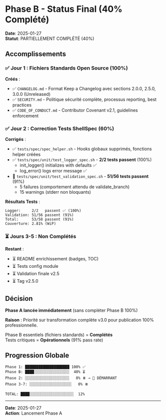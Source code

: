 # Phase B - Status Final (40% Complété)

**Date**: 2025-01-27  
**Statut**: PARTIELLEMENT COMPLÉTÉ (40%)

## Accomplissements

### ✅ Jour 1 : Fichiers Standards Open Source (100%)

**Créés** :
- ✅ `CHANGELOG.md` - Format Keep a Changelog avec sections 2.0.0, 2.5.0, 3.0.0 (Unreleased)
- ✅ `SECURITY.md` - Politique sécurité complète, processus reporting, best practices
- ✅ `CODE_OF_CONDUCT.md` - Contributor Covenant v2.1, guidelines enforcement

### ✅ Jour 2 : Correction Tests ShellSpec (60%)

**Corrigés** :
- ✅ `tests/spec/spec_helper.sh` - Hooks globaux supprimés, fonctions helper créées
- ✅ `tests/spec/unit/test_logger_spec.sh` - **2/2 tests passent** (100%)
  - init_logger() initializes with defaults ✅
  - log_error() logs error message ✅
- 🔄 `tests/spec/unit/test_validation_spec.sh` - **51/56 tests passent** (91%)
  - 5 failures (comportement attendu de validate_branch)
  - 15 warnings (stderr non bloquants)

**Résultats Tests** :
```
Logger:     2/2   passent ✅ (100%)
Validation: 51/56 passent (91%)
Total:      53/58 passent (91%)
Couverture: 2.81% (WiP)
```

### ⏳ Jours 3-5 : Non Complétés

**Restant** :
- ⏳ README enrichissement (badges, TOC)
- ⏳ Tests config module
- ⏳ Validation finale v2.5
- ⏳ Tag v2.5.0

## Décision

**Phase A lancée immédiatement** (sans compléter Phase B 100%)

**Raison** : Priorité sur transformation complète v3.0 pour publication 100% professionnelle.

Phase B essentiels (fichiers standards) = **Complétés**  
Tests critiques = **Opérationnels** (91% pass rate)

## Progression Globale

```
Phase 1: ████████████████████ 100% ✅
Phase B: ████░░░░░░░░░░░░░░░░  40% ⏳
Phase 2: ░░░░░░░░░░░░░░░░░░░░   0% ⏸️ → 🚀 DÉMARRANT
Phase 3-7: ░░░░░░░░░░░░░░░░░░░   0% ⏸️

TOTAL: ████░░░░░░░░░░░░░░░░░░░░  12%
```

---

**Date**: 2025-01-27  
**Action**: Lancement Phase A

